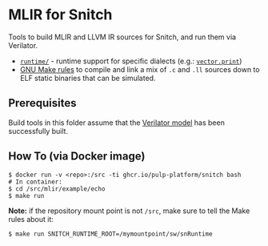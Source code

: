 # MLIR for Snitch

Tools to build MLIR and LLVM IR sources for Snitch, and run them via Verilator.

* [`runtime/`](runtime/) - runtime support for specific dialects (e.g.: [`vector.print`](https://mlir.llvm.org/docs/Dialects/Vector/#vectorprint-vectorprintop))
* [GNU Make rules](Makefile.rules) to compile and link a mix of `.c` and `.ll` sources down to ELF static binaries that can be simulated.

## Prerequisites

Build tools in this folder assume that the [Verilator model](/hw/system/snitch_cluster/) has been successfully built.

## How To (via Docker image)

```shell
$ docker run -v <repo>:/src -ti ghcr.io/pulp-platform/snitch bash
# In container:
$ cd /src/mlir/example/echo
$ make run
```

**Note:** if the repository mount point is not `/src`, make sure to tell the Make rules about it:

```shell
$ make run SNITCH_RUNTIME_ROOT=/mymountpoint/sw/snRuntime
```
